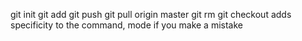 git init
git add
git push
git pull origin master
git rm 
git checkout
adds specificity to the command, mode
if you make a mistake
